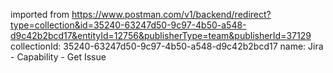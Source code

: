 imported from https://www.postman.com/v1/backend/redirect?type=collection&id=35240-63247d50-9c97-4b50-a548-d9c42b2bcd17&entityId=12756&publisherType=team&publisherId=37129
collectionId: 35240-63247d50-9c97-4b50-a548-d9c42b2bcd17
name: Jira - Capability - Get Issue